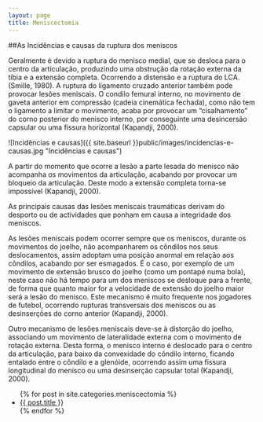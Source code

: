 ```yaml
---
layout: page
title: Meniscectomia
---
```


##As Incidências e causas da ruptura dos meniscos

Geralmente é devido a ruptura do menisco medial, que se desloca para o centro da articulação, produzindo uma obstrução da rotação externa da tíbia e a extensão completa. Ocorrendo a distensão e a ruptura do LCA. (Smille, 1980). A ruptura do ligamento cruzado anterior também pode provocar lesões meniscais. O condilo femural interno, no movimento de gaveta anterior em compressão (cadeia cinemática fechada), como não tem o ligamento a limitar o movimento, acaba por provocar um “cisalhamento” do corno posterior do menisco interno, por conseguinte uma desincersão capsular ou uma fissura horizontal (Kapandji, 2000).

![Incidências e causas]({{ site.baseurl }}public/images/incidencias-e-causas.jpg "Incidências e causas")

A partir do momento que ocorre a lesão a parte lesada do menisco não acompanha os movimentos da articulação, acabando por provocar um bloqueio da articulação. Deste modo a extensão completa torna-se impossível (Kapandji, 2000).

As principais causas das lesões meniscais traumáticas derivam do desporto ou de actividades que ponham em causa a integridade dos meniscos.

As lesões meniscais podem ocorrer sempre que os meniscos, durante os movimentos do joelho, não acompanharem os côndilos nos seus deslocamentos, assim adoptam uma posição anormal em relação aos côndilos, acabando por ser esmagados. É o caso, por exemplo de um movimento de extensão brusco do joelho (como um pontapé numa bola), neste caso não há tempo para um dos meniscos se desloque para a frente, de forma que quanto maior for a velocidade de extensão do joelho maior será a lesão do menisco. Este mecanismo é muito frequente nos jogadores de futebol, ocorrendo rupturas transversais dos meniscos ou as desinserções do corno anterior (Kapandji, 2000).

Outro mecanismo de lesões meniscais deve-se à distorção do joelho, associando um movimento de lateralidade externa com o movimento de rotação externa. Desta forma, o menisco interno é deslocado para o centro da articulação, para baixo da convexidade do côndilo interno, ficando entalado entre o côndilo e a glenóide, ocorrendo assim uma fissura longitudinal do menisco ou uma desinserção capsular total (Kapandji, 2000).

<ul>
{% for post in site.categories.meniscectomia %}
  <li><a href="{{ post.url }}">{{ post.title }}</a></li>
{% endfor %}
</ul>

